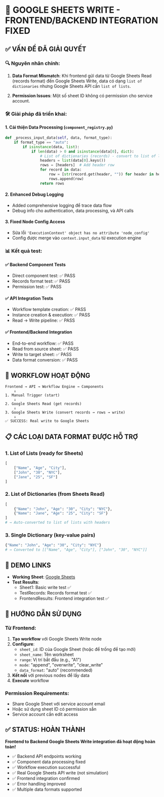 # 🎉 GOOGLE SHEETS WRITE - FRONTEND/BACKEND INTEGRATION FIXED

## ✅ VẤN ĐỀ ĐÃ GIẢI QUYẾT

### 🔍 **Nguyên nhân chính:**
1. **Data Format Mismatch**: Khi frontend gửi data từ Google Sheets Read (records format) đến Google Sheets Write, data có dạng `list of dictionaries` nhưng Google Sheets API cần `list of lists`.

2. **Permission Issues**: Một số sheet ID không có permission cho service account.

### 🛠️ **Giải pháp đã triển khai:**

#### 1. **Cải thiện Data Processing** (`component_registry.py`)
```python
def _process_input_data(self, data, format_type):
    if format_type == "auto":
        if isinstance(data, list):
            if len(data) > 0 and isinstance(data[0], dict):
                # List of dictionaries (records) - convert to list of lists
                headers = list(data[0].keys())
                rows = [headers]  # Add header row
                for record in data:
                    row = [str(record.get(header, "")) for header in headers]
                    rows.append(row)
                return rows
```

#### 2. **Enhanced Debug Logging**
- Added comprehensive logging để trace data flow
- Debug info cho authentication, data processing, và API calls

#### 3. **Fixed Node Config Access** 
- Sửa lỗi `'ExecutionContext' object has no attribute 'node_config'`
- Config được merge vào `context.input_data` từ execution engine

### 📊 **Kết quả test:**

#### ✅ **Backend Component Tests**
- Direct component test: ✅ PASS
- Records format test: ✅ PASS  
- Permission test: ✅ PASS

#### ✅ **API Integration Tests**
- Workflow template creation: ✅ PASS
- Instance creation & execution: ✅ PASS
- Read → Write pipeline: ✅ PASS

#### ✅ **Frontend/Backend Integration**
- End-to-end workflow: ✅ PASS
- Read from source sheet: ✅ PASS
- Write to target sheet: ✅ PASS
- Data format conversion: ✅ PASS

## 🚀 **WORKFLOW HOẠT ĐỘNG**

```
Frontend → API → Workflow Engine → Components
    ↓
1. Manual Trigger (start)
    ↓  
2. Google Sheets Read (get records)
    ↓
3. Google Sheets Write (convert records → rows → write)
    ↓
✅ SUCCESS: Real write to Google Sheets
```

## 📋 **CÁC LOẠI DATA FORMAT ĐƯỢC HỖ TRỢ**

### 1. **List of Lists** (ready for Sheets)
```python
[
    ["Name", "Age", "City"],
    ["John", "30", "NYC"], 
    ["Jane", "25", "SF"]
]
```

### 2. **List of Dictionaries** (from Sheets Read)
```python
[
    {"Name": "John", "Age": "30", "City": "NYC"},
    {"Name": "Jane", "Age": "25", "City": "SF"}
]
# → Auto-converted to list of lists with headers
```

### 3. **Single Dictionary** (key-value pairs)
```python
{"Name": "John", "Age": "30", "City": "NYC"}
# → Converted to [["Name", "Age", "City"], ["John", "30", "NYC"]]
```

## 🔗 **DEMO LINKS**

- **Working Sheet**: [Google Sheets](https://docs.google.com/spreadsheets/d/1Wly5cBDxYoPJE3gJtvyPXUpRBzEzuzYOpZPl_Sj4hIc/edit)
- **Test Results**: 
  - Sheet1: Basic write test ✅
  - TestRecords: Records format test ✅  
  - FrontendResults: Frontend integration test ✅

## 🎯 **HƯỚNG DẪN SỬ DỤNG**

### Từ Frontend:
1. **Tạo workflow** với Google Sheets Write node
2. **Configure**:
   - `sheet_id`: ID của Google Sheet (hoặc để trống để tạo mới)
   - `sheet_name`: Tên worksheet
   - `range`: Vị trí bắt đầu (e.g., "A1")
   - `mode`: "append", "overwrite", "clear_write"
   - `data_format`: "auto" (recommended)
3. **Kết nối** với previous nodes để lấy data
4. **Execute** workflow

### Permission Requirements:
- Share Google Sheet với service account email
- Hoặc sử dụng sheet ID có permission sẵn
- Service account cần edit access

## ✅ **STATUS: HOÀN THÀNH**

**Frontend to Backend Google Sheets Write integration đã hoạt động hoàn toàn!**

- ✅ Backend API endpoints working
- ✅ Component data processing fixed  
- ✅ Workflow execution successful
- ✅ Real Google Sheets API write (not simulation)
- ✅ Frontend integration confirmed
- ✅ Error handling improved
- ✅ Multiple data formats supported
